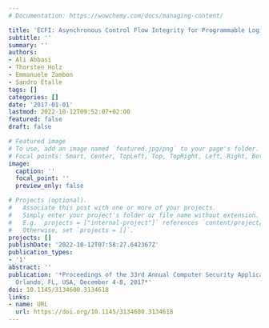```yaml
---
# Documentation: https://wowchemy.com/docs/managing-content/

title: 'ECFI: Asynchronous Control Flow Integrity for Programmable Logic Controllers'
subtitle: ''
summary: ''
authors:
- Ali Abbasi
- Thorsten Holz
- Emmanuele Zambon
- Sandro Etalle
tags: []
categories: []
date: '2017-01-01'
lastmod: 2022-10-12T09:52:07+02:00
featured: false
draft: false

# Featured image
# To use, add an image named `featured.jpg/png` to your page's folder.
# Focal points: Smart, Center, TopLeft, Top, TopRight, Left, Right, BottomLeft, Bottom, BottomRight.
image:
  caption: ''
  focal_point: ''
  preview_only: false

# Projects (optional).
#   Associate this post with one or more of your projects.
#   Simply enter your project's folder or file name without extension.
#   E.g. `projects = ["internal-project"]` references `content/project/deep-learning/index.md`.
#   Otherwise, set `projects = []`.
projects: []
publishDate: '2022-10-12T07:58:27.642367Z'
publication_types:
- '1'
abstract: ''
publication: '*Proceedings of the 33rd Annual Computer Security Applications Conference,
  Orlando, FL, USA, December 4-8, 2017*'
doi: 10.1145/3134600.3134618
links:
- name: URL
  url: https://doi.org/10.1145/3134600.3134618
---
```

